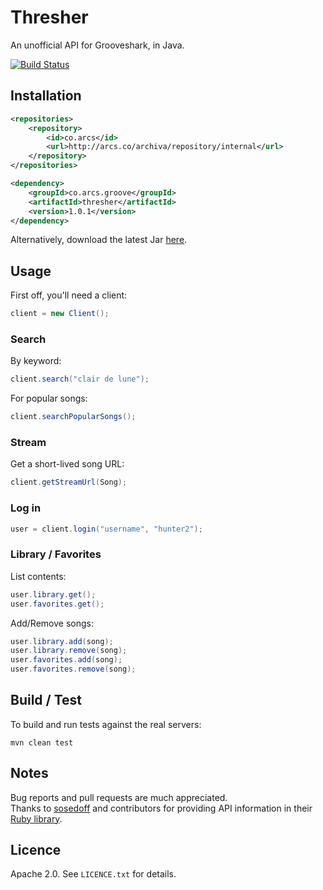 # Thresher
An unofficial API for Grooveshark, in Java.

[![Build Status](http://arcs.co/jenkins/buildStatus/icon?job=thresher)](http://arcs.co/jenkins/job/thresher/)

## Installation

```xml
<repositories>
	<repository>
		<id>co.arcs</id>
		<url>http://arcs.co/archiva/repository/internal</url>
	</repository>
</repositories>

<dependency>
	<groupId>co.arcs.groove</groupId>
	<artifactId>thresher</artifactId>
	<version>1.0.1</version>
</dependency>
```

Alternatively, download the latest Jar [here](https://arcs.co/archiva/browse/co.arcs.groove/thresher).

## Usage

First off, you'll need a client:

```java
client = new Client();
```

### Search

By keyword: 

```java
client.search("clair de lune");
```

For popular songs:

```java
client.searchPopularSongs();
```

### Stream

Get a short-lived song URL:

```java
client.getStreamUrl(Song);
```


### Log in

```java
user = client.login("username", "hunter2");
```

### Library / Favorites

List contents: 

```java
user.library.get();
user.favorites.get();
```

Add/Remove songs:

```java
user.library.add(song);
user.library.remove(song);
user.favorites.add(song);
user.favorites.remove(song);
```

## Build / Test

To build and run tests against the real servers:

```shell
mvn clean test
```

## Notes

Bug reports and pull requests are much appreciated.  
Thanks to [sosedoff](https://github.com/sosedoff) and contributors for providing API information in their [Ruby library](https://github.com/sosedoff/grooveshark).

## Licence

Apache 2.0. See `LICENCE.txt` for details.
